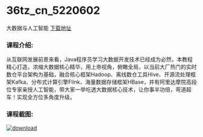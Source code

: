 # 36tz_cn_5220602
大数据与人工智能
[下载地址](http://www.36tz.cn/article/5220602 "下载地址")
### 课程介绍:
从互联网发展前景来看，Java程序员学习大数据开发技术已经成为必然，本教程精心打造，浓缩大数据核心精华，用上帝视角，俯瞰全局，以当前大厂热门的实时数仓平台架构为基础，融合核心框架Hadoop、离线数仓工具Hive、开源流处理框架Kafka、分布式计算引擎Flink、海量数据存储框架HBase，并有阿里达摩院高段位专家亲授人工智能，带大家一举吃透大数据核心技术，让你事半功倍，弯道超车！实现全方位多角度升级。

### 课程截图:
[![download](http://36tz.cn/muke_img/2021_08_2-2.png "下载地址")](http://www.36tz.cn "下载地址")
